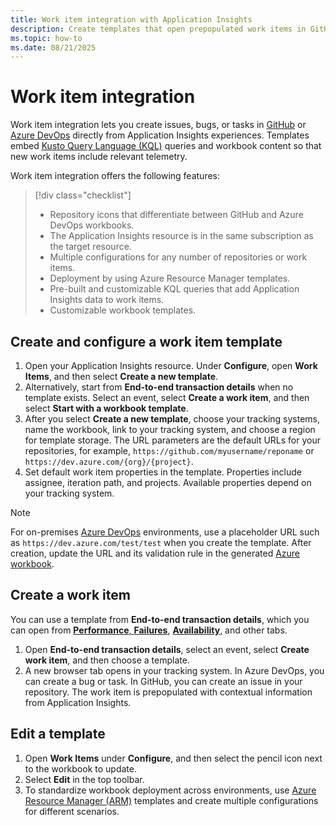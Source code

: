 ```yaml
---
title: Work item integration with Application Insights
description: Create templates that open prepopulated work items in GitHub or Azure DevOps with contextual data from Application Insights.
ms.topic: how-to
ms.date: 08/21/2025
---
```


# Work item integration

Work item integration lets you create issues, bugs, or tasks in [GitHub](https://github.com) or [Azure DevOps](https://azure.microsoft.com/products/devops) directly from Application Insights experiences. Templates embed [Kusto Query Language (KQL)](/kusto/query) queries and workbook content so that new work items include relevant telemetry.

Work item integration offers the following features:

> [!div class="checklist"]
> - Repository icons that differentiate between GitHub and Azure DevOps workbooks.
> - The Application Insights resource is in the same subscription as the target resource.
> - Multiple configurations for any number of repositories or work items.
> - Deployment by using Azure Resource Manager templates.
> - Pre-built and customizable KQL queries that add Application Insights data to work items.
> - Customizable workbook templates.

## Create and configure a work item template

1. Open your Application Insights resource. Under **Configure**, open **Work Items**, and then select **Create a new template**.
1. Alternatively, start from **End-to-end transaction details** when no template exists. Select an event, select **Create a work item**, and then select **Start with a workbook template**.
1. After you select **Create a new template**, choose your tracking systems, name the workbook, link to your tracking system, and choose a region for template storage. The URL parameters are the default URLs for your repositories, for example, `https://github.com/myusername/reponame` or `https://dev.azure.com/{org}/{project}`.
1. Set default work item properties in the template. Properties include assignee, iteration path, and projects. Available properties depend on your tracking system.

> [!NOTE]
> For on-premises [Azure DevOps](/azure/devops/user-guide/what-is-azure-devops) environments, use a placeholder URL such as `https://dev.azure.com/test/test` when you create the template. After creation, update the URL and its validation rule in the generated [Azure workbook](/azure/azure-monitor/visualize/workbooks-create-workbook).

## Create a work item

You can use a template from **End-to-end transaction details**, which you can open from [**Performance**, **Failures**](failures-performance-transactions.md), [**Availability**](availability.md), and other tabs.

1. Open **End-to-end transaction details**, select an event, select **Create work item**, and then choose a template.
1. A new browser tab opens in your tracking system. In Azure DevOps, you can create a bug or task. In GitHub, you can create an issue in your repository. The work item is prepopulated with contextual information from Application Insights.

## Edit a template

1. Open **Work Items** under **Configure**, and then select the pencil icon next to the workbook to update.
1. Select **Edit** in the top toolbar.
1. To standardize workbook deployment across environments, use [Azure Resource Manager (ARM)](/azure/azure-resource-manager/management/overview) templates and create multiple configurations for different scenarios.
